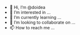 - 👋 Hi, I’m @doidea
- 👀 I’m interested in ...
- 🌱 I’m currently learning ...
- 💞️ I’m looking to collaborate on ...
- 📫 How to reach me ...

<!---
doidea/doidea is a ✨ special ✨ repository because its `README.md` (this file) appears on your GitHub profile.
You can click the Preview link to take a look at your changes.
--->
